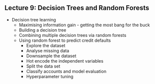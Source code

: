 
##  Lecture 9: Decision Trees and Random Forests

- Decision tree learning
  - Maximising information gain - getting the most bang for the buck
  - Building a decision tree
  - Combining multiple decision trees via random forests
  - Using random forest to predict credit defaults
      - Explore the dataset
      - Analyse missing data
      - Downsample the dataset
      - Hot encode the independent variables
      - Split the data set
      - Classify accounts and model evaluation
      - Hyperparameter tuning
